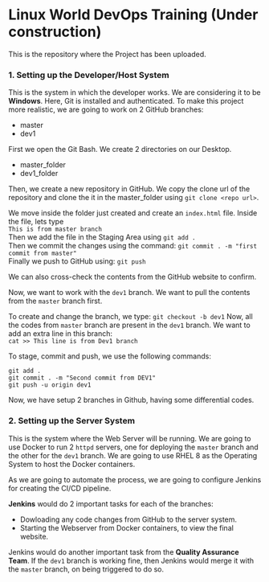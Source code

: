 # Linux World DevOps Training  (Under construction) 

This is the repository where the Project has been uploaded.

### 1. Setting up the Developer/Host  System

This is the system in which the developer works. We are considering it to be **Windows**. Here, Git is installed and authenticated. To make this project more realistic, we are going to work on 2 GitHub branches:
- master
- dev1

First we open the Git Bash. We create 2 directories on our Desktop.
- master_folder
- dev1_folder

Then, we create a new repository in GitHub. We copy the clone url of the repository and clone the it in the master_folder using `git clone <repo url>`.

We move inside the folder just created and create an `index.html` file.
Inside the file, lets type	<br>
`This is from master branch`
<br>
Then we add the file in the Staging Area using `git add . `<br>
Then we commit the changes  using the command: `git commit . -m "first commit from master"`<br>
Finally we push to GitHub using: `git push` <br>

We can also cross-check the contents from the GitHub website to confirm.

Now, we want to work with the `dev1` branch. We want to pull the contents from the `master` branch first.

To create and change the branch, we type: `git checkout -b dev1`
Now, all the codes from `master` branch are present in the `dev1` branch. We want to add an extra line in this branch:<br>
`cat >> This line is from Dev1 branch`

To stage, commit and push, we use the following commands:
```
git add . 
git commit . -m "Second commit from DEV1"
git push -u origin dev1
```

Now, we have setup 2 branches in Github, having some differential codes.


### 2. Setting up the Server System

This is the system where the Web Server will be running. We are going to use Docker to run 2 `httpd` servers, one for deploying the `master` branch and the other for the `dev1` branch. We are going to use RHEL 8 as the Operating System to host the Docker containers.<br>

As we are going to automate the process, we are going to configure Jenkins for creating the CI/CD pipeline.<br>

**Jenkins** would do 2 important tasks for each of the branches:
- Dowloading any code changes from GitHub to the server system.
- Starting the Webserver from Docker containers, to view the final website.

Jenkins would do another important task from the **Quality Assurance Team**. If the `dev1` branch is working fine, then Jenkins would merge it with the `master` branch, on being triggered to do so.






















